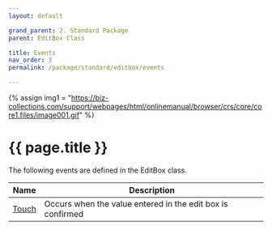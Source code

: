```yaml
---
layout: default

grand_parent: 2. Standard Package
parent: EditBox Class

title: Events
nav_order: 3
permalink: /package/standard/editbox/events

---
```

{% assign img1 = "https://biz-collections.com/support/webpages/html/onlinemanual/browser/crs/core/core1.files/image001.gif" %}


# {{ page.title }}

The following events are defined in the EditBox class.

|Name       |  Description |
|----------	|--------------|
|[Touch](/package/standard/editbox/events/touch)       |Occurs when the value entered in the edit box is confirmed |
